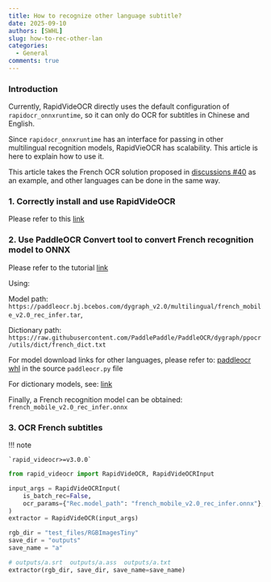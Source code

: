 ```yaml
---
title: How to recognize other language subtitle?
date: 2025-09-10
authors: [SWHL]
slug: how-to-rec-other-lan
categories:
  - General
comments: true
---
```

### Introduction

Currently, RapidVideOCR directly uses the default configuration of `rapidocr_onnxruntime`, so it can only do OCR for subtitles in Chinese and English.

Since `rapidocr_onnxruntime` has an interface for passing in other multilingual recognition models, RapidVieOCR has scalability. This article is here to explain how to use it.

This article takes the French OCR solution proposed in [discussions #40](https://github.com/SWHL/RapidVideOCR/discussions/40) as an example, and other languages can be done in the same way.

### 1. Correctly install and use RapidVideOCR

Please refer to this [link](https://swhl.github.io/RapidVideOCR/en/docs/tutorial/senior/)

### 2. Use PaddleOCR Convert tool to convert French recognition model to ONNX

Please refer to the tutorial [link](https://github.com/RapidAI/PaddleOCRModelConvert)

Using:

Model path: `https://paddleocr.bj.bcebos.com/dygraph_v2.0/multilingual/french_mobile_v2.0_rec_infer.tar`,

Dictionary path: `https://raw.githubusercontent.com/PaddlePaddle/PaddleOCR/dygraph/ppocr/utils/dict/french_dict.txt`

For model download links for other languages, please refer to: [paddleocr whl](https://files.pythonhosted.org/packages/8f/d0/1a2f9430f61781beb16556182baa938e8f93c8b46c27ad5865a5655fae05/paddleocr-2.7.0.3-py3-none-any.whl) in the source `paddleocr.py` file

For dictionary models, see: [link](https://github.com/PaddlePaddle/PaddleOCR/tree/799c144ab3b0b5d19a37c7e85c47e88ff27c643d/ppocr/utils/dict)

Finally, a French recognition model can be obtained: `french_mobile_v2.0_rec_infer.onnx`

### 3. OCR French subtitles

!!! note

    `rapid_videocr>=v3.0.0`

```python linenums="1"
from rapid_videocr import RapidVideOCR, RapidVideOCRInput

input_args = RapidVideOCRInput(
    is_batch_rec=False,
    ocr_params={"Rec.model_path": "french_mobile_v2.0_rec_infer.onnx"},
)
extractor = RapidVideOCR(input_args)

rgb_dir = "test_files/RGBImagesTiny"
save_dir = "outputs"
save_name = "a"

# outputs/a.srt  outputs/a.ass  outputs/a.txt
extractor(rgb_dir, save_dir, save_name=save_name)
```
